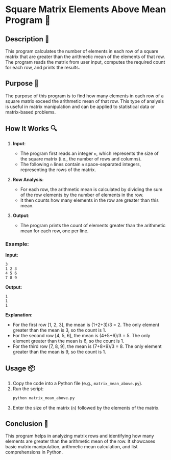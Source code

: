 # Square Matrix Elements Above Mean Program 📝

## Description 📝

This program calculates the number of elements in each row of a square matrix that are greater than the arithmetic mean of the elements of that row.
The program reads the matrix from user input, computes the required count for each row, and prints the results.

## Purpose 🎯

The purpose of this program is to find how many elements in each row of a square matrix exceed the arithmetic mean of that row.
This type of analysis is useful in matrix manipulation and can be applied to statistical data or matrix-based problems.

## How It Works 🔍

1. **Input**:

    - The program first reads an integer `n`, which represents the size of the square matrix (i.e., the number of rows and columns).
    - The following `n` lines contain `n` space-separated integers, representing the rows of the matrix.

2. **Row Analysis**:

    - For each row, the arithmetic mean is calculated by dividing the sum of the row elements by the number of elements in the row.
    - It then counts how many elements in the row are greater than this mean.

3. **Output**:
    - The program prints the count of elements greater than the arithmetic mean for each row, one per line.

### Example:

**Input:**

```plaintext
3
1 2 3
4 5 6
7 8 9
```

**Output:**

```plaintext
1
1
1
```

**Explanation:**

-   For the first row [1, 2, 3], the mean is (1+2+3)/3 = 2. The only element greater than the mean is 3, so the count is 1.
-   For the second row [4, 5, 6], the mean is (4+5+6)/3 = 5. The only element greater than the mean is 6, so the count is 1.
-   For the third row [7, 8, 9], the mean is (7+8+9)/3 = 8. The only element greater than the mean is 9, so the count is 1.

## Usage 📦

1. Copy the code into a Python file (e.g., `matrix_mean_above.py`).
2. Run the script:
    ```bash
    python matrix_mean_above.py
    ```
3. Enter the size of the matrix (`n`) followed by the elements of the matrix.

## Conclusion 🚀

This program helps in analyzing matrix rows and identifying how many elements are greater than the arithmetic mean of the row.
It showcases basic matrix manipulation, arithmetic mean calculation, and list comprehensions in Python.
